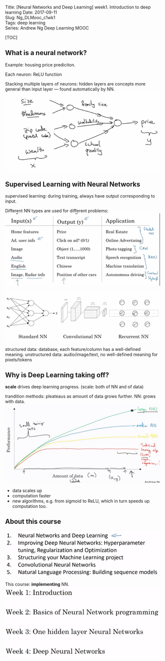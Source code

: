 Title: [Neural Networks and Deep Learning] week1. Introduction to deep learning
Date: 2017-09-11  
Slug:  Ng_DLMooc_c1wk1  
Tags: deep learning  
Series: Andrew Ng Deep Learning MOOC  
 
[TOC]

What is a neural network?
-------------------------
Example: housing price prediciton. 

Each neuron: ReLU function

Stacking multiple layers of neurons: hidden layers are concepts more general than input layer — found automatically by NN.  
![](../images/Ng_DLMooc_c1wk1/pasted_image.png)

Supervised Learning with Neural Networks
----------------------------------------
supervised learning: during training, always have output corresponding to input.

Different NN types are used for different problems:  
![](../images/Ng_DLMooc_c1wk1/pasted_image002.png)

![](../images/Ng_DLMooc_c1wk1/pasted_image003.png)

structured data: database, each feature/column has a well-defined meaning.
unstructured data: audio/image/text, no well-defined meaning for pixels/tokens

Why is Deep Learning taking off?
--------------------------------
**scale** drives deep learning progress.
(scale: both of NN and of data)

trandition methods: pleateaus as amount of data grows further. 
NN: grows with data.  
![](../images/Ng_DLMooc_c1wk1/pasted_image005.png)


* data scales up 
* computation faster
* new algorithms, e.g. from sigmoid to ReLU, which in turn speeds up computation too. 


About this course
-----------------
![](../images/Ng_DLMooc_c1wk1/pasted_image007.png)

This course: **implementing** NN.  
![](../images/Ng_DLMooc_c1wk1/pasted_image006.png)
